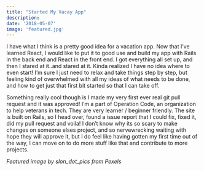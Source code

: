 ```yaml
---
title: "Started My Vacay App"
description: 
date: '2018-05-07'
image: 'featured.jpg'
---
```


I have what I think is a pretty good idea for a vacation app. Now that I’ve learned React, I would like to put it to good use and build my app with Rails in the back end and React in the front end. I got everything all set up, and then I stared at it..and stared at it. Kinda realized I have no idea where to even start! I’m sure I just need to relax and take things step by step, but feeling kind of overwhelmed with all my ideas of what needs to be done, and how to get just that first bit started so that I can take off.

Something really cool though is I made my very first ever real git pull request and it was approved! I’m a part of Operation Code, an organization to help veterans in tech. They are very learner / beginner friendly. The site is built on Rails, so I head over, found a issue report that I could fix, fixed it, did my pull request and voila! I don’t know why its so scary to make changes on someone elses project, and so nervewrecking waiting with hope they will approve it, but I do feel like having gotten my first time out of the way, I can move on to do more stuff like that and contribute to more projects.

*Featured image by slon_dot_pics from Pexels*
